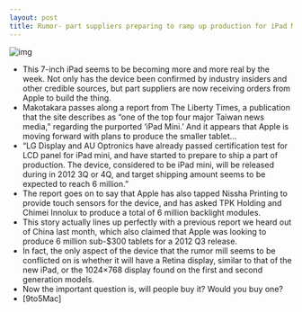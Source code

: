 ```yaml
---
layout: post
title: Rumor- part suppliers preparing to ramp up production for iPad Minis
---
```

![img](http://media.idownloadblog.com/wp-content/uploads/2012/03/mini-ipad.jpg)
* This 7-inch iPad seems to be becoming more and more real by the week. Not only has the device been confirmed by industry insiders and other credible sources, but part suppliers are now receiving orders from Apple to build the thing.
* Makotakara passes along a report from The Liberty Times, a publication that the site describes as “one of the top four major Taiwan news media,” regarding the purported ‘iPad Mini.’ And it appears that Apple is moving forward with plans to produce the smaller tablet…
* “LG Display and AU Optronics have already passed certification test for LCD panel for iPad mini, and have started to prepare to ship a part of production. The device, considered to be iPad mini, will be released during in 2012 3Q or 4Q, and target shipping amount seems to be expected to reach 6 million.”
* The report goes on to say that Apple has also tapped Nissha Printing to provide touch sensors for the device, and has asked TPK Holding and Chimei Innolux to produce a total of 6 million backlight modules.
* This story actually lines up perfectly with a previous report we heard out of China last month, which also claimed that Apple was looking to produce 6 million sub-$300 tablets for a 2012 Q3 release.
* In fact, the only aspect of the device that the rumor mill seems to be conflicted on is whether it will have a Retina display, similar to that of the new iPad, or the 1024×768 display found on the first and second generation models.
* Now the important question is, will people buy it? Would you buy one?
* [9to5Mac]

